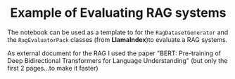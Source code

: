<h1 align="center">
Example of Evaluating RAG systems
</h1>

The notebook can be used as a template to for the `RagDatasetGenerator` and the `RagEvaluatorPack` classes (from **LlamaIndex**)to evaluate a RAG systems.

As external document for the RAG I used the paper  "BERT: Pre-training of Deep Bidirectional Transformers for Language Understanding"
(but only the first 2 pages...to make it faster)
